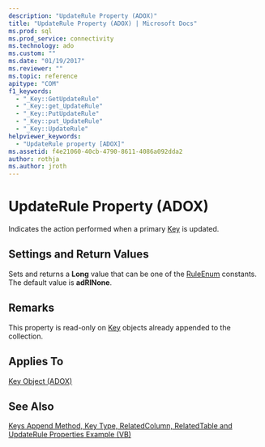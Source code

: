 ```yaml
---
description: "UpdateRule Property (ADOX)"
title: "UpdateRule Property (ADOX) | Microsoft Docs"
ms.prod: sql
ms.prod_service: connectivity
ms.technology: ado
ms.custom: ""
ms.date: "01/19/2017"
ms.reviewer: ""
ms.topic: reference
apitype: "COM"
f1_keywords: 
  - "_Key::GetUpdateRule"
  - "_Key::get_UpdateRule"
  - "_Key::PutUpdateRule"
  - "_Key::put_UpdateRule"
  - "_Key::UpdateRule"
helpviewer_keywords: 
  - "UpdateRule property [ADOX]"
ms.assetid: f4e21060-40cb-4790-8611-4086a092dda2
author: rothja
ms.author: jroth
---
```

# UpdateRule Property (ADOX)
Indicates the action performed when a primary [Key](./key-object-adox.md) is updated.  
  
## Settings and Return Values  
 Sets and returns a **Long** value that can be one of the [RuleEnum](./ruleenum.md) constants. The default value is **adRINone**.  
  
## Remarks  
 This property is read-only on [Key](./key-object-adox.md) objects already appended to the collection.  
  
## Applies To  
 [Key Object (ADOX)](./key-object-adox.md)  
  
## See Also  
 [Keys Append Method, Key Type, RelatedColumn, RelatedTable and UpdateRule Properties Example (VB)](./keys-append-method-key-type-relatedcolumn-relatedtable-example-vb.md)